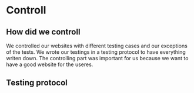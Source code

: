 # Controll

## How did we controll
We controlled our websites with different testing cases and our exceptions of the tests. We wrote our testings in a testing protocol to have everything writen down. The controlling part was important for us because we want to have a good website for the useres.

## Testing protocol




